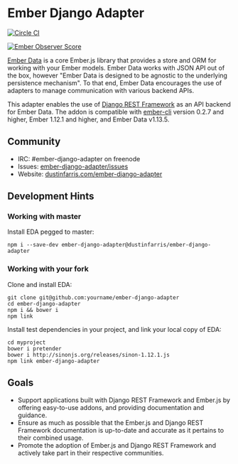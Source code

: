 Ember Django Adapter
====================

[![Circle CI](https://circleci.com/gh/dustinfarris/ember-django-adapter/tree/master.png?style=badge)](https://circleci.com/gh/dustinfarris/ember-django-adapter/tree/master)

[![Ember Observer Score](http://emberobserver.com/badges/ember-django-adapter.svg)](http://emberobserver.com/addons/ember-django-adapter)

[Ember Data][] is a core Ember.js library that provides a store and ORM for working
with your Ember models.  Ember Data works with JSON API out of the box, however
"Ember Data is designed to be agnostic to the underlying persistence mechanism".
To that end, Ember Data encourages the use of adapters to manage communication with
various backend APIs.

This adapter enables the use of [Django REST Framework][] as an API backend for
Ember Data.  The addon is compatible with [ember-cli][] version 0.2.7 and higher, Ember 1.12.1 and
higher, and Ember Data v1.13.5.


Community
---------

* IRC: #ember-django-adapter on freenode
* Issues: [ember-django-adapter/issues][]
* Website: [dustinfarris.com/ember-django-adapter][]


Development Hints
-----------------

### Working with master

Install EDA pegged to master:

```
npm i --save-dev ember-django-adapter@dustinfarris/ember-django-adapter
```

### Working with your fork

Clone and install EDA:

```
git clone git@github.com:yourname/ember-django-adapter
cd ember-django-adapter
npm i && bower i
npm link
```

Install test dependencies in your project, and link your local copy of EDA:

```
cd myproject
bower i pretender
bower i http://sinonjs.org/releases/sinon-1.12.1.js
npm link ember-django-adapter
```


Goals
-----

* Support applications built with Django REST Framework and Ember.js by
  offering easy-to-use addons, and providing documentation and guidance.
* Ensure as much as possible that the Ember.js and Django REST Framework
  documentation is up-to-date and accurate as it pertains to their combined
  usage.
* Promote the adoption of Ember.js and Django REST Framework and actively take
  part in their respective communities.



[Ember Data]: https://github.com/emberjs/data
[Django REST Framework]: http://www.django-rest-framework.org/
[ember-cli]: http://www.ember-cli.com/
[ember-django-adapter/issues]: https://github.com/dustinfarris/ember-django-adapter/issues
[dustinfarris.com/ember-django-adapter]: http://dustinfarris.com/ember-django-adapter/
[coalesce-find-requests-option]: http://emberjs.com/api/data/classes/DS.RESTAdapter.html#property_coalesceFindRequests
